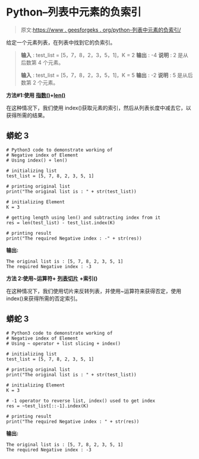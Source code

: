 # Python–列表中元素的负索引

> 原文:[https://www . geesforgeks . org/python-列表中元素的负索引/](https://www.geeksforgeeks.org/python-negative-index-of-element-in-list/)

给定一个元素列表，在列表中找到它的负索引。

> **输入** : test_list = [5，7，8，2，3，5，1]，K = 2
> **输出** : -4
> **说明** : 2 是从后数第 4 个元素。
> 
> **输入** : test_list = [5，7，8，2，3，5，1]，K = 5
> **输出** : -2
> **说明** : 5 是从后数第 2 个元素。

**方法#1:使用** [**指数()**](https://www.geeksforgeeks.org/python-list-index/)**+**[**len()**](https://www.geeksforgeeks.org/python-string-length-len/)

在这种情况下，我们使用 index()获取元素的索引，然后从列表长度中减去它，以获得所需的结果。

## 蟒蛇 3

```
# Python3 code to demonstrate working of
# Negative index of Element
# Using index() + len()

# initializing list
test_list = [5, 7, 8, 2, 3, 5, 1]

# printing original list
print("The original list is : " + str(test_list))

# initializing Element
K = 3

# getting length using len() and subtracting index from it
res = len(test_list) - test_list.index(K)

# printing result
print("The required Negative index : -" + str(res))
```

**输出:**

```
The original list is : [5, 7, 8, 2, 3, 5, 1]
The required Negative index : -3
```

**方法 2:使用~运算符+** [**列表切片**](https://www.geeksforgeeks.org/python-list-comprehension-and-slicing/) **+索引()**

在这种情况下，我们使用切片来反转列表，并使用~运算符来获得否定，使用 index()来获得所需的否定索引。

## 蟒蛇 3

```
# Python3 code to demonstrate working of
# Negative index of Element
# Using ~ operator + list slicing + index()

# initializing list
test_list = [5, 7, 8, 2, 3, 5, 1]

# printing original list
print("The original list is : " + str(test_list))

# initializing Element
K = 3

# -1 operator to reverse list, index() used to get index
res = ~test_list[::-1].index(K)

# printing result
print("The required Negative index : " + str(res))
```

**输出:**

```
The original list is : [5, 7, 8, 2, 3, 5, 1]
The required Negative index : -3
```